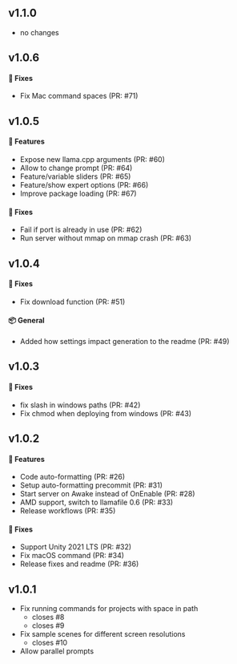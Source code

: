 ## v1.1.0
- no changes
## v1.0.6
#### 🐛 Fixes

- Fix Mac command spaces (PR: #71)


## v1.0.5
#### 🚀 Features

- Expose new llama.cpp arguments (PR: #60)
- Allow to change prompt (PR: #64)
- Feature/variable sliders (PR: #65)
- Feature/show expert options (PR: #66)
- Improve package loading (PR: #67)

#### 🐛 Fixes

- Fail if port is already in use (PR: #62)
- Run server without mmap on mmap crash (PR: #63)


## v1.0.4
#### 🐛 Fixes

- Fix download function (PR: #51)

#### 📦 General

- Added how settings impact generation to the readme (PR: #49)


## v1.0.3
#### 🐛 Fixes

- fix slash in windows paths (PR: #42)
- Fix chmod when deploying from windows (PR: #43)


## v1.0.2
#### 🚀 Features

- Code auto-formatting (PR: #26)
- Setup auto-formatting precommit (PR: #31)
- Start server on Awake instead of OnEnable (PR: #28)
- AMD support, switch to llamafile 0.6 (PR: #33)
- Release workflows (PR: #35)

#### 🐛 Fixes

- Support Unity 2021 LTS (PR: #32)
- Fix macOS command (PR: #34)
- Release fixes and readme (PR: #36)


## v1.0.1
- Fix running commands for projects with space in path
  -  closes #8
  -  closes #9
- Fix sample scenes for different screen resolutions
  -  closes #10
- Allow parallel prompts